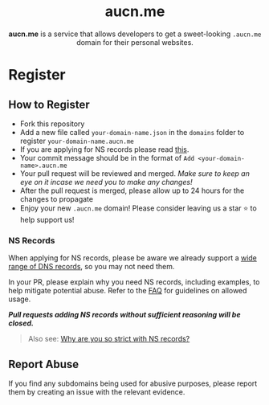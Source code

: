 <h1 align="center">aucn.me</h1>

<p align="center"><strong>aucn.me</strong> is a service that allows developers to get a sweet-looking <code>.aucn.me</code> domain for their personal websites.</p>

# Register

## How to Register

- Fork this repository
- Add a new file called `your-domain-name.json` in the `domains` folder to register `your-domain-name.aucn.me`
- If you are applying for NS records please read [this](#ns-records).
- Your commit message should be in the format of `Add <your-domain-name>.aucn.me`
- Your pull request will be reviewed and merged. *Make sure to keep an eye on it incase we need you to make any changes!*
- After the pull request is merged, please allow up to 24 hours for the changes to propagate
- Enjoy your new `.aucn.me` domain! Please consider leaving us a star ⭐️ to help support us!

### NS Records
When applying for NS records, please be aware we already support a [wide range of DNS records](/docs/faq.md#which-records-are-supported), so you may not need them. 

In your PR, please explain why you need NS records, including examples, to help mitigate potential abuse. Refer to the [FAQ](/docs/faq.md#who-can-use-ns-records) for guidelines on allowed usage. 

***Pull requests adding NS records without sufficient reasoning will be closed.***

> Also see: [Why are you so strict with NS records?](/docs/faq.md#why-are-you-so-strict-with-ns-records)

## Report Abuse
If you find any subdomains being used for abusive purposes, please report them by creating an issue with the relevant evidence.

<!--
---

We are proud to announce that we are supported by Cloudflare's [Project Alexandria](https://www.cloudflare.com/lp/project-alexandria) sponsorship program. We would not be able to operate without their help! 💖

<a href="https://www.cloudflare.com">
   <img alt="Cloudflare Logo" src="https://raw.githubusercontent.com/is-a-dev/register/main/media/cloudflare.png" height="96">
</a>
-->

